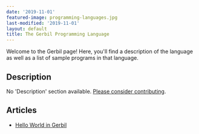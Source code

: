 ```yaml
---
date: '2019-11-01'
featured-image: programming-languages.jpg
last-modified: '2019-11-01'
layout: default
title: The Gerbil Programming Language
---
```


Welcome to the Gerbil page! Here, you'll find a description of the language as well as a list of sample programs in that language.

## Description

No 'Description' section available. [Please consider contributing](https://github.com/TheRenegadeCoder/sample-programs-website).

## Articles

- [Hello World in Gerbil](https://sampleprograms.io/projects/hello-world/gerbil)
